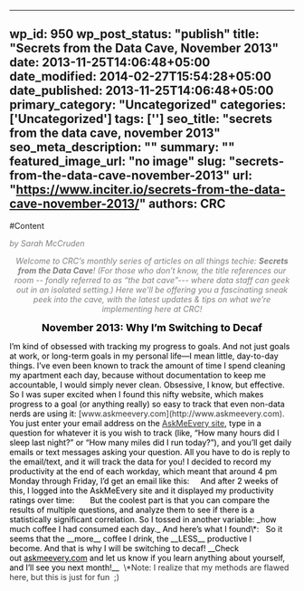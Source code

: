 
---
wp_id: 950
wp_post_status: "publish" 
title: "Secrets from the Data Cave, November 2013"
date: 2013-11-25T14:06:48+05:00
date_modified: 2014-02-27T15:54:28+05:00
date_published: 2013-11-25T14:06:48+05:00
primary_category: "Uncategorized"
categories: ['Uncategorized'] 
tags: ['']
seo_title: "secrets from the data cave, november 2013"
seo_meta_description: ""
summary: ""
featured_image_url: "no image"
slug: "secrets-from-the-data-cave-november-2013"
url: "https://www.inciter.io/secrets-from-the-data-cave-november-2013/"
authors: CRC
---

#Content

<p align="center" style="text-align: left;"><span style="color: #808080;"><em>by Sarah McCruden</em></span></p>
<p align="center"><span style="color: #808080;"><i>Welcome to CRC’s monthly series of articles on all things techie:&nbsp;<b>Secrets from the Data Cave</b>! (For those who don’t know, the title references our room -- fondly referred to as “the bat cave”--- where data staff can geek out in an isolated setting.) Here we'll be offering you a fascinating sneak peek into the cave, with the latest updates &amp; tips on what we’re implementing here at CRC!</i></span></p>
<p align="center"><span style="font-size: large; color: #000000;"><b>November 2013: Why I’m Switching to Decaf</b></span></p>
<span style="color: #000000;">I’m kind of obsessed with tracking my progress to goals. And not just goals at work, or long-term goals in my personal life—I mean little, day-to-day things. I’ve even been known to track the amount of time I spend cleaning my apartment each day, because without documentation to keep me accountable, I would simply never clean. Obsessive, I know, but effective.</span>
<span style="color: #333333;"><span style="color: #000000;">So I was super excited when I found this nifty website, which makes progress to a goal (or anything really) so easy to track that even non-data nerds are using it:</span>&nbsp;[www.askmeevery.com](http://www.askmeevery.com).</span>
<span style="color: #333333;"><span style="color: #000000;">You just enter your email address on the&nbsp;</span><a href="www.askmeevery.com" target="_blank"><span style="color: #333333;">AskMeEvery site</span></a><span style="color: #000000;">, type in a question for whatever it is you wish to track (like, “How many hours did I sleep last night?” or “How many miles did I run today?”), and you’ll get daily emails or text messages asking your question. All you have to do is reply to the email/text, and it will track the data for you!</span></span>
<span style="color: #000000;">I decided to record my productivity at the end of each workday, which meant that around 4 pm Monday through Friday, I’d get an email like this:</span>
&nbsp;
&nbsp;
<span style="color: #000000;">And after 2 weeks of this, I logged into the AskMeEvery site and it displayed my productivity ratings over time:</span>
&nbsp;
&nbsp;
&nbsp;
<span style="color: #000000;">But the coolest part is that you can compare the results of multiple questions, and analyze them to see if there is a statistically significant correlation. So I tossed in another variable:&nbsp;_how much coffee I had consumed each day._</span>
<span style="color: #000000;">And here’s what I found\*:</span>
&nbsp;
<span style="color: #000000;">So it seems that the&nbsp;__more__&nbsp;coffee I drink, the&nbsp;__LESS__&nbsp;productive I become.&nbsp;And that is why I will be switching to decaf!</span>
<span style="color: #000000;">__Check out&nbsp;<a href="www.askmeevery.com" target="_blank"><span style="color: #000000;">askmeevery.com</span></a>&nbsp;and let us know if you learn anything about yourself, and I’ll see you next month!__</span>
<span style="color: #333333;">&nbsp;\*Note: I realize that my methods are flawed here, but this is just for fun &nbsp;;)</span>

